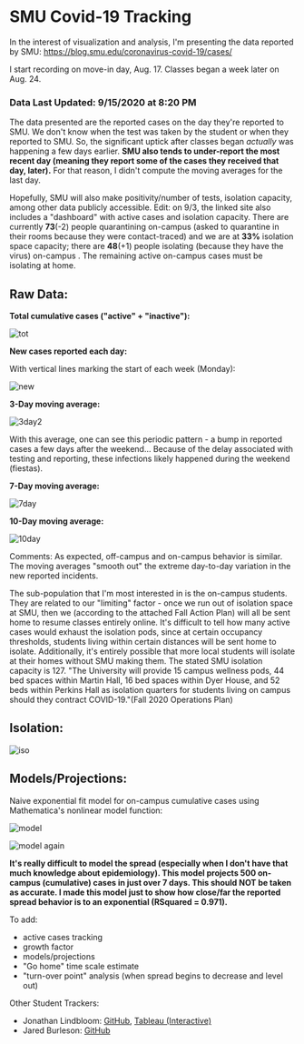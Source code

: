 # SMU Covid-19 Tracking
In the interest of visualization and analysis, I'm presenting the data reported by SMU: https://blog.smu.edu/coronavirus-covid-19/cases/

I start recording on move-in day, Aug. 17. Classes began a week later on Aug. 24.

### Data Last Updated: 9/15/2020 at 8:20 PM

The data presented are the reported cases on the day they're reported to SMU. We don't know when the test was taken by the student or when they reported to SMU. So, the significant uptick after classes began _actually_ was happening a few days earlier. **SMU also tends to under-report the most recent day (meaning they report some of the cases they received that day, later).** For that reason, I didn't compute the moving averages for the last day.

Hopefully, SMU will also make positivity/number of tests, isolation capacity, among other data publicly accessible. Edit: on 9/3, the linked site also includes a "dashboard" with active cases and isolation capacity. There are currently **73**(-2) people quarantining on-campus (asked to quarantine in their rooms because they were contact-traced) and we are at **33%** isolation space capacity; there are **48**(+1) people isolating (because they have the virus) on-campus . The remaining active on-campus cases must be isolating at home.

## Raw Data:

__Total cumulative cases ("active" + "inactive"):__

![tot](https://github.com/NoahPearson/SMU_Covid-19_Tracking/blob/master/Plots/9:15_tot.png)

__New cases reported each day:__

With vertical lines marking the start of each week (Monday):

![new](https://github.com/NoahPearson/SMU_Covid-19_Tracking/blob/master/Plots/9:15_new.png)

__3-Day moving average:__

![3day2](https://github.com/NoahPearson/SMU_Covid-19_Tracking/blob/master/Plots/9:15_mov3avg.png)

With this average, one can see this periodic pattern - a bump in reported cases a few days after the weekend... Because of the delay associated with testing and reporting, these infections likely happened during the weekend (fiestas).

__7-Day moving average:__

![7day](https://github.com/NoahPearson/SMU_Covid-19_Tracking/blob/master/Plots/9:15_mov7avg.png)

__10-Day moving average:__

![10day](https://github.com/NoahPearson/SMU_Covid-19_Tracking/blob/master/Plots/9:15_mov10avg.png)

Comments:
As expected, off-campus and on-campus behavior is similar. The moving averages "smooth out" the extreme day-to-day variation in the new reported incidents. 

The sub-population that I'm most interested in is the on-campus students. They are related to our "limiting" factor - once we run out of isolation space at SMU, then we (according to the attached Fall Action Plan) will all be sent home to resume classes entirely online. It's difficult to tell how many active cases would exhaust the isolation pods, since at certain occupancy thresholds, students living within certain distances will be sent home to isolate. Additionally, it's entirely possible that more local students will isolate at their homes without SMU making them. The stated SMU isolation capacity is 127. "The University will provide 15 campus wellness pods, 44 bed spaces within Martin Hall, 16 bed spaces within Dyer House, and 52 beds within Perkins Hall as isolation quarters for students living on campus should they contract COVID-19."(Fall 2020 Operations Plan)

## Isolation:

![iso](https://github.com/NoahPearson/SMU_Covid-19_Tracking/blob/master/Plots/9:15_iso.png)

## Models/Projections:

Naive exponential fit model for on-campus cumulative cases using Mathematica's nonlinear model function:

![model](https://github.com/NoahPearson/SMU_Covid-19_Tracking/blob/master/Plots/9:15_mod1.png)

![model again](https://github.com/NoahPearson/SMU_Covid-19_Tracking/blob/master/Plots/9:15_mod1.2.png)

**It's really difficult to model the spread (especially when I don't have that much knowledge about epidemiology). This model projects 500 on-campus (cumulative) cases in just over 7 days. This should NOT be taken as accurate. I made this model just to show how close/far the reported spread behavior is to an exponential (RSquared = 0.971).**

To add:
* active cases tracking
* growth factor
* models/projections
* "Go home" time scale estimate
* "turn-over point" analysis (when spread begins to decrease and level out)

Other Student Trackers:
* Jonathan Lindbloom: [GitHub](https://github.com/Jonathan-Lindbloom/SMU-COVID-19), [Tableau (Interactive)](https://public.tableau.com/profile/jonathan.lindbloom#!/vizhome/SMUCOVID-19InteractiveDashboard/Dashboard)
* Jared Burleson: [GitHub](https://github.com/jared-burleson/SMU_COVID_Case_Tracker)

